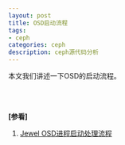 ```yaml
---
layout: post
title: OSD启动流程
tags:
- ceph
categories: ceph
description: ceph源代码分析
---
```


本文我们讲述一下OSD的启动流程。

<!-- more -->






<br />
<br />

**[参看]**

1. [Jewel OSD进程启动处理流程](http://m.blog.chinaunix.net/uid-22954220-id-5758878.html)

<br />
<br />
<br />

